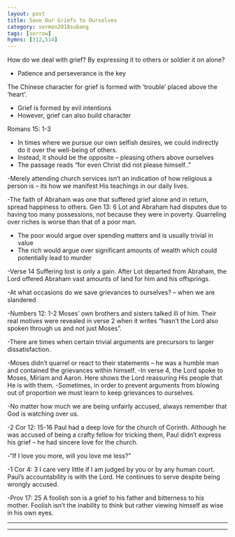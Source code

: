 ```yaml
---
layout: post
title: Save Our Griefs to Ourselves
category: sermon2018subang
tags: [sorrow]
hymns: [312,514]
---
```

How do we deal with grief? By expressing it to others or soldier it on alone?
-	Patience and perseverance is the key 

The Chinese character for grief is formed with ‘trouble’ placed above the ‘heart’.
-	Grief is formed by evil intentions
-	However, grief can also build character

Romans 15: 1-3
-	In times where we pursue our own selfish desires, we could indirectly do it over the well-being of others.
-	Instead, it should be the opposite – pleasing others above ourselves
-	The passage reads “for even Christ did not please himself..”

-Merely attending church services isn’t an indication of how religious a person is – its how we manifest His teachings in our daily lives.

-The faith of Abraham was one that suffered grief alone and in return, spread happiness to others. 
Gen 13: 6
Lot and Abraham had disputes due to having too many possessions, not because they were in poverty.
Quarreling over riches is worse than that of a poor man.
-	The poor would argue over spending matters and is usually trivial in value
-	The rich would argue over significant amounts of wealth which could potentially lead to murder


-Verse 14
Suffering lost is only a gain. After Lot departed from Abraham, the Lord offered Abraham vast amounts of land for him and his offsprings. 

-At what occasions do we save grievances to ourselves? – when we are slandered


-Numbers 12: 1-2
Moses’ own brothers and sisters talked ill of him. Their real motives were revealed in verse 2 when it writes “hasn’t the Lord also spoken through us and not just Moses”.

-There are times when certain trivial arguments are precursors to larger dissatisfaction.

-Moses didn’t quarrel or react to their statements – he was a humble man and contained the grievances within himself.
-In verse 4, the Lord spoke to Moses, Miriam and Aaron. Here shows the Lord reassuring His people that He is with them.
-Sometimes, in order to prevent arguments from blowing out of proportion we must learn to keep grievances to ourselves.

-No matter how much we are being unfairly accused, always remember that God is watching over us.

-2 Cor 12: 15-16
Paul had a deep love for the church of Corinth. Although he was accused of being a crafty fellow for tricking them, Paul didn’t express his grief – he had sincere love for the church.

-“If I love you more, will you love me less?”

-1 Cor 4: 3
I care very little if I am judged by you or by any human court. Paul’s accountability is with the Lord. He continues to serve despite being wrongly accused.

-Prov 17: 25
A foolish son is a grief to his father and bitterness to his mother. Foolish isn’t the inability to think but rather viewing himself as wise in his own eyes.






----
****
